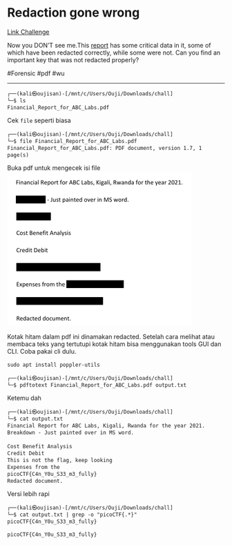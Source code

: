 # Redaction gone wrong
[Link Challenge](https://play.picoctf.org/practice/challenge/48)

Now you DON’T see me.This [report](https://artifacts.picoctf.net/c/84/Financial_Report_for_ABC_Labs.pdf) has some critical data in it, some of which have been redacted correctly, while some were not. Can you find an important key that was not redacted properly?

#Forensic #pdf #wu 
___
```
┌──(kali㉿oujisan)-[/mnt/c/Users/Ouji/Downloads/chall]
└─$ ls
Financial_Report_for_ABC_Labs.pdf
```

Cek `file` seperti biasa
```
┌──(kali㉿oujisan)-[/mnt/c/Users/Ouji/Downloads/chall]
└─$ file Financial_Report_for_ABC_Labs.pdf
Financial_Report_for_ABC_Labs.pdf: PDF document, version 1.7, 1 page(s)
```

Buka pdf untuk mengecek isi file
![pdf](./img/redacted.png)

Kotak hitam dalam pdf ini dinamakan redacted. Setelah cara melihat atau membaca teks yang tertutupi kotak hitam bisa menggunakan tools GUI dan CLI. Coba pakai cli dulu.
```
sudo apt install poppler-utils
```

```
┌──(kali㉿oujisan)-[/mnt/c/Users/Ouji/Downloads/chall]
└─$ pdftotext Financial_Report_for_ABC_Labs.pdf output.txt
```

Ketemu dah
```
┌──(kali㉿oujisan)-[/mnt/c/Users/Ouji/Downloads/chall]
└─$ cat output.txt
Financial Report for ABC Labs, Kigali, Rwanda for the year 2021.
Breakdown - Just painted over in MS word.

Cost Benefit Analysis
Credit Debit
This is not the flag, keep looking
Expenses from the
picoCTF{C4n_Y0u_S33_m3_fully}
Redacted document.
```

Versi lebih rapi
```
┌──(kali㉿oujisan)-[/mnt/c/Users/Ouji/Downloads/chall]
└─$ cat output.txt | grep -o "picoCTF{.*}"
picoCTF{C4n_Y0u_S33_m3_fully}
```

```
picoCTF{C4n_Y0u_S33_m3_fully}
```